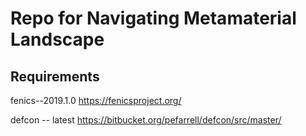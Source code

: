 # Repo for Navigating Metamaterial Landscape

## Requirements
fenics--2019.1.0 
https://fenicsproject.org/

defcon -- latest
https://bitbucket.org/pefarrell/defcon/src/master/


